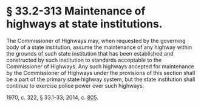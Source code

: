 # § 33.2-313 Maintenance of highways at state institutions.

<p>The Commissioner of Highways may, when requested by the governing body of a state institution, assume the maintenance of any highway within the grounds of such state institution that has been established and constructed by such institution to standards acceptable to the Commissioner of Highways. Any such highways accepted for maintenance by the Commissioner of Highways under the provisions of this section shall be a part of the primary state highway system, but the state institution shall continue to exercise police power over such highways.</p><p>1970, c. 322, § 33.1-33; 2014, c. <a href='http://lis.virginia.gov/cgi-bin/legp604.exe?141+ful+CHAP0805'>805</a>.</p>
